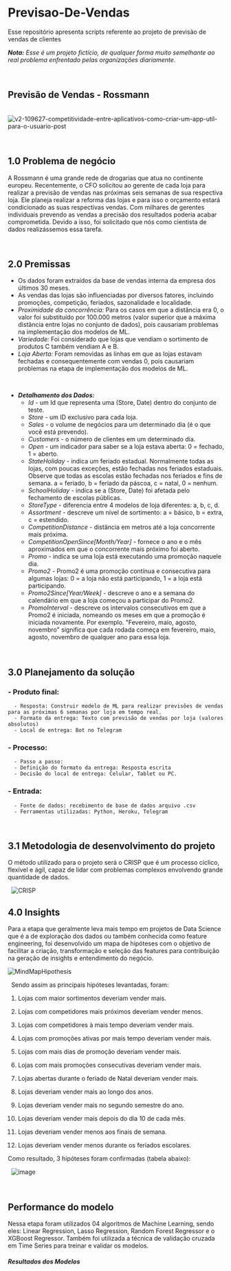 # Previsao-De-Vendas
Esse repositório apresenta scripts referente ao projeto de previsão de vendas de clientes

***Nota:*** *Esse é um projeto fictício, de qualquer forma muito semelhante ao real problema enfrentado pelas organizações diariamente.*  

&nbsp;
## Previsão de Vendas - Rossmann
&nbsp;
![v2-109627-competitividade-entre-aplicativos-como-criar-um-app-util-para-o-usuario-post](https://user-images.githubusercontent.com/66925229/163728091-3c8a6523-b925-4fda-8d21-728be4947247.png)




&nbsp;
## 1.0 Problema de negócio
A Rossmann é uma grande rede de drogarias que atua no continente europeu. Recentemente, o CFO solicitou ao gerente de cada loja para realizar a previsão de vendas nas próximas seis semanas de sua respectiva loja. Ele planeja realizar a reforma das lojas e para isso o orçamento estará condicionado as suas respectivas vendas. Com milhares de gerentes individuais prevendo as vendas a precisão dos resultados poderia acabar comprometida. Devido a isso, foi solicitado que nós como cientista de dados realizássemos essa tarefa.

&nbsp;
## 2.0 Premissas
  - Os dados foram extraídos da base de vendas interna da empresa dos últimos 30 meses. 
  - As vendas das lojas são influenciadas por diversos fatores, incluindo promoções, competição, feriados, sazonalidade e localidade.
  - *Proximidade da concorrência:* Para os casos em que a distância era 0, o valor foi substituído por 100.000 metros (valor superior que a máxima distância entre lojas no conjunto de dados), pois causariam problemas na implementação dos modelos de ML. 
  - *Variedade:* Foi considerado que lojas que vendiam o sortimento de produtos C também vendiam A e B.
  - *Loja Aberta:* Foram removidas as linhas em que as lojas estavam fechadas e consequentemente com vendas 0, pois causariam problemas na etapa de implementação dos modelos de ML.

&nbsp;
  - ***Detalhamento dos Dados:***
    - *Id* - um Id que representa uma (Store, Date) dentro do conjunto de teste.
    - *Store* - um ID exclusivo para cada loja.
    - *Sales* - o volume de negócios para um determinado dia (é o que você está prevendo).
    - *Customers* - o número de clientes em um determinado dia.
    - *Open* - um indicador para saber se a loja estava aberta: 0 = fechado, 1 = aberto.
    - *StateHoliday* - indica um feriado estadual. Normalmente todas as lojas, com poucas exceções, estão fechadas nos feriados estaduais. Observe que todas as escolas estão fechadas nos feriados e fins de semana. a = feriado, b = feriado da páscoa, c = natal, 0 = nenhum.
    - *SchoolHoliday* - indica se a (Store, Date) foi afetada pelo fechamento de escolas públicas.
    - *StoreType* - diferencia entre 4 modelos de loja diferentes: a, b, c, d.
    - *Assortment* - descreve um nível de sortimento: a = básico, b = extra, c = estendido.
    - *CompetitionDistance* - distância em metros até a loja concorrente mais próxima.
    - *CompetitionOpenSince[Month/Year]* - fornece o ano e o mês aproximados em que o concorrente mais próximo foi aberto.
    - *Promo* - indica se uma loja está executando uma promoção naquele dia.
    - *Promo2* - Promo2 é uma promoção contínua e consecutiva para algumas lojas: 0 = a loja não está participando, 1 = a loja está participando.
    - *Promo2Since[Year/Week]* - descreve o ano e a semana do calendário em que a loja começou a participar do Promo2.
    - *PromoInterval* - descreve os intervalos consecutivos em que a Promo2 é iniciada, nomeando os meses em que a promoção é iniciada novamente. Por exemplo. "Fevereiro, maio, agosto, novembro" significa que cada rodada começa em fevereiro, maio, agosto, novembro de qualquer ano para essa loja.
&nbsp;    

&nbsp;   
## 3.0 Planejamento da solução

### - Produto final: 
      - Resposta: Construir modelo de ML para realizar previsões de vendas para as próximas 6 semanas por loja em tempo real.
      - Formato da entrega: Texto com previsão de vendas por loja (valores absolutos)
      - Local de entrega: Bot no Telegram
        
### - Processo:
      - Passo a passo:
      - Definição do formato da entrega: Resposta escrita
      - Decisão do local de entrega: Celular, Tablet ou PC.
       
### - Entrada:
      - Fonte de dados: recebimento de base de dados arquivo .csv
      - Ferramentas utilizadas: Python, Heroku, Telegram
    
&nbsp;       
    
## 3.1 Metodologia de desenvolvimento do projeto
O método utilizado para o projeto será o CRISP que é um processo cíclico, flexível e ágil, capaz de lidar com problemas complexos envolvendo grande quantidade 
de dados.

&nbsp; 
![CRISP](https://user-images.githubusercontent.com/66925229/163732880-8126833b-9114-4bfc-a22a-183059e53ccf.PNG)
&nbsp; 
    
## 4.0 Insights
 Para a etapa que geralmente leva mais tempo em projetos de Data Science que é a de exploração dos dados ou também conhecida como feature engineering, foi desenvolvido um mapa de hipóteses com o objetivo de facilitar a criação, transformação e seleção das features para contribuição na geração de insights e entendimento do negócio.
&nbsp; 

![MindMapHipothesis](https://user-images.githubusercontent.com/66925229/163735058-51d0f0e5-5902-4071-a985-946a4732c793.png)
&nbsp; 

&nbsp;
Sendo assim as principais hipóteses levantadas, foram:

1. Lojas com maior sortimentos deveriam vender mais.

2. Lojas com competidores mais próximos deveriam vender menos.

3. Lojas com competidores à mais tempo deveriam vender mais.

4. Lojas com promoções ativas por mais tempo deveriam vender mais.

5. Lojas com mais dias de promoção deveriam vender mais.

6. Lojas com mais promoções consecutivas deveriam vender mais.

7. Lojas abertas durante o feriado de Natal deveriam vender mais.

8. Lojas deveriam vender mais ao longo dos anos.

9. Lojas deveriam vender mais no segundo semestre do ano.

10. Lojas deveriam vender mais depois do dia 10 de cada mês.

11. Lojas deveriam vender menos aos finais de semana.

12. Lojas deveriam vender menos durante os feriados escolares.
&nbsp;

Como resultado, 3 hipóteses foram confirmadas (tabela abaixo):

&nbsp;
![image](https://user-images.githubusercontent.com/66925229/163879052-1931239a-684e-4c98-bd0c-1d4a786c1754.png)

  
&nbsp;
##  Performance do modelo
Nessa etapa foram utilizados 04 algoritmos de Machine Learning, sendo eles: Linear Regression, Lasso Regression, Random Forest Regressor e o XGBoost Regressor. 
Também foi utilizada a técnica de validação cruzada em Time Series para treinar e validar os modelos.


##### Resultados dos Modelos

&nbsp;

&nbsp;




    
